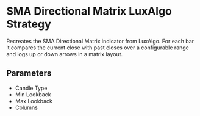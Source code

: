# SMA Directional Matrix LuxAlgo Strategy

Recreates the SMA Directional Matrix indicator from LuxAlgo. For each bar it compares the current close with past closes over a configurable range and logs up or down arrows in a matrix layout.

## Parameters
- Candle Type
- Min Lookback
- Max Lookback
- Columns
